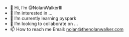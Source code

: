- 👋 Hi, I’m @NolanWalkerIII
- 👀 I’m interested in ...
- 🌱 I’m currently learning pyspark
- 💞️ I’m looking to collaborate on ...
- 📫 How to reach me Email: nolan@thenolanwalker.com

<!---
NolanWalkerIII/NolanWalkerIII is a ✨ special ✨ repository because its `README.md` (this file) appears on your GitHub profile.
You can click the Preview link to take a look at your changes.
--->

